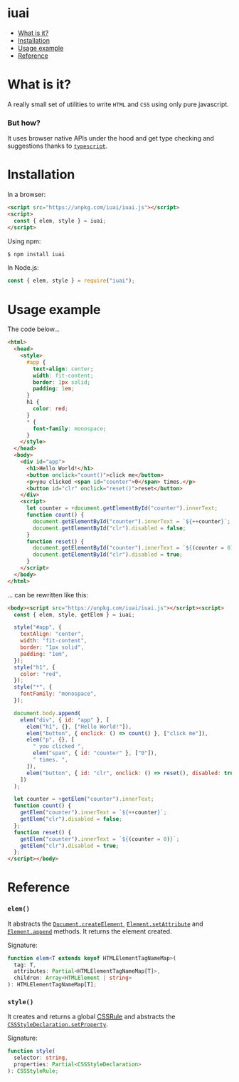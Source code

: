 # iuai

- [What is it?](#what-is-it)
- [Installation](#installation)
- [Usage example](#usage-example)
- [Reference](#reference)

# What is it?

A really small set of utilities to write `HTML` and `CSS` using only pure javascript.

### But how?

It uses browser native APIs under the hood and get type checking and suggestions thanks to [`typescript`](https://github.com/microsoft/TypeScript/blob/main/src/lib/dom.generated.d.ts).

# Installation

In a browser:

```html
<script src="https://unpkg.com/iuai/iuai.js"></script>
<script>
  const { elem, style } = iuai;
</script>
```

Using npm:

```sh
$ npm install iuai
```

In Node.js:

```javascript
const { elem, style } = require("iuai");
```

# Usage example

The code below...

```html
<html>
  <head>
    <style>
      #app {
        text-align: center;
        width: fit-content;
        border: 1px solid;
        padding: 1em;
      }
      h1 {
        color: red;
      }
      * {
        font-family: monospace;
      }
    </style>
  </head>
  <body>
    <div id="app">
      <h1>Hello World!</h1>
      <button onclick="count()">click me</button>
      <p>you clicked <span id="counter">0</span> times.</p>
      <button id="clr" onclick="reset()">reset</button>
    </div>
    <script>
      let counter = +document.getElementById("counter").innerText;
      function count() {
        document.getElementById("counter").innerText = `${++counter}`;
        document.getElementById("clr").disabled = false;
      }
      function reset() {
        document.getElementById("counter").innerText = `${(counter = 0)}`;
        document.getElementById("clr").disabled = true;
      }
    </script>
  </body>
</html>
```

... can be rewritten like this:

```html
<body><script src="https://unpkg.com/iuai/iuai.js"></script><script>
  const { elem, style, getElem } = iuai;

  style("#app", {
    textAlign: "center",
    width: "fit-content",
    border: "1px solid",
    padding: "1em",
  });
  style("h1", {
    color: "red",
  });
  style("*", {
    fontFamily: "monospace",
  });

  document.body.append(
    elem("div", { id: "app" }, [
      elem("h1", {}, ["Hello World!"]),
      elem("button", { onclick: () => count() }, ["click me"]),
      elem("p", {}, [
        " you clicked ",
        elem("span", { id: "counter" }, ["0"]),
        " times. ",
      ]),
      elem("button", { id: "clr", onclick: () => reset(), disabled: true }, ["reset"]),
    ])
  );

  let counter = +getElem("counter").innerText;
  function count() {
    getElem("counter").innerText = `${++counter}`;
    getElem("clr").disabled = false;
  };
  function reset() {
    getElem("counter").innerText = `${(counter = 0)}`;
    getElem("clr").disabled = true;
  };
</script></body>
```

# Reference

### `elem()`

It abstracts the [`Document.createElement`](https://developer.mozilla.org/en-US/docs/Web/API/Document/createElement), [`Element.setAttribute`](https://developer.mozilla.org/en-US/docs/Web/API/Element/setAttribute) and [`Element.append`](https://developer.mozilla.org/en-US/docs/Web/API/Element/append) methods. It returns the element created.

Signature:

```typescript
function elem<T extends keyof HTMLElementTagNameMap>(
  tag: T,
  attributes: Partial<HTMLElementTagNameMap[T]>,
  children: Array<HTMLElement | string>
): HTMLElementTagNameMap[T];
```

### `style()`

It creates and returns a global [CSSRule](https://developer.mozilla.org/en-US/docs/Web/API/CSSRule) and abstracts the [`CSSStyleDeclaration.setProperty`](https://developer.mozilla.org/en-US/docs/Web/API/CSSStyleDeclaration/setProperty).

Signature:

```typescript
function style(
  selector: string,
  properties: Partial<CSSStyleDeclaration>
): CSSStyleRule;
```

